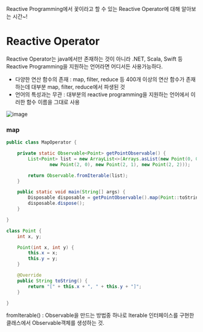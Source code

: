 Reactive Programming에서 꽃이라고 할 수 있는 Reactive Operator에 대해 알아보는 시간~!  

# Reactive Operator
Reactive Operator는 java에서만 존재하는 것이 아니라 .NET, Scala, Swift 등 Reactive Programming을 지원하는 언어라면 어디서든 사용가능하다.  

* 다양한 연산 함수의 존재 : map, filter, reduce 등 400개 이상의 연산 함수가 존재하는데 대부분 map, filter, reduce에서 파생된 것
* 언어의 특성과는 무관 : 대부분의 reactive programming을 지원하는 언어에서 이러한 함수 이름을 그대로 사용

![image](https://user-images.githubusercontent.com/67637716/168550559-b9334106-38f7-4918-a19b-2ecb13e93572.png)  

### map
``` java
public class MapOperator {

    private static Observable<Point> getPointObservable() {
        List<Point> list = new ArrayList<>(Arrays.asList(new Point(0, 0), new Point(0, 1), new Point(0, 2), new Point(1, 0), new Point(1, 1), new Point(1, 2),
                new Point(2, 0), new Point(2, 1), new Point(2, 2)));

        return Observable.fromIterable(list);
    }

    public static void main(String[] args) {
        Disposable disposable = getPointObservable().map(Point::toString).subscribe(System.out::println);
        disposable.dispose();
    }

}

class Point {
    int x, y;

    Point(int x, int y) {
        this.x = x;
        this.y = y;
    }

    @Override
    public String toString() {
        return "[" + this.x + ", " + this.y + "]";
    }

}

```  
fromIterable() : Observable을 만드는 방법중 하나로 Iterable 인터페이스를 구현한 클래스에서 Observable객체를 생성하는 것.  

